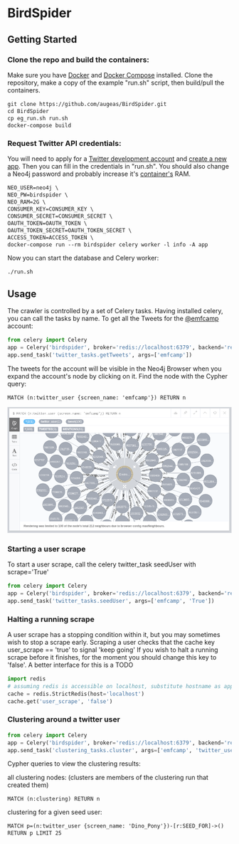 # BirdSpider

## Getting Started

### Clone the repo and build the containers:

Make sure you have [Docker](https://docs.docker.com/install/) and [Docker Compose](https://docs.docker.com/compose/)
installed. Clone the repository, make a copy of the example "run.sh" script, then build/pull the containers.

```
git clone https://github.com/augeas/BirdSpider.git
cd BirdSpider
cp eg_run.sh run.sh
docker-compose build

```

### Request Twitter API credentials:

You will need to apply for a [Twitter development account](https://developer.twitter.com/en/apply/user)
and [create a new app](https://apps.twitter.com/). Then you can fill in the credentials in "run.sh".
You should also change a Neo4j password and probably increase it's
[container's](https://neo4j.com/docs/operations-manual/current/installation/docker/) RAM.


```
NEO_USER=neo4j \
NEO_PW=birdspider \
NEO_RAM=2G \
CONSUMER_KEY=CONSUMER_KEY \
CONSUMER_SECRET=CONSUMER_SECRET \
OAUTH_TOKEN=OAUTH_TOKEN \
OAUTH_TOKEN_SECRET=OAUTH_TOKEN_SECRET \
ACCESS_TOKEN=ACCESS_TOKEN \
docker-compose run --rm birdspider celery worker -l info -A app

```

Now you can start the database and Celery worker:

```
./run.sh

```

## Usage

The crawler is controlled by a set of Celery tasks. Having installed celery,
you can call the tasks by name. To get all the Tweets for the [@emfcamp](https://twitter.com/emfcamp) account:

```python
from celery import Celery
app = Celery('birdspider', broker='redis://localhost:6379', backend='redis://localhost:6379')
app.send_task('twitter_tasks.getTweets', args=['emfcamp'])   

```

The tweets for the account will be visible in the Neo4j Browser when you expand the account's node by clicking on it.
Find the node with the Cypher query:

```
MATCH (n:twitter_user {screen_name: 'emfcamp'}) RETURN n

```


![simple user query](https://raw.githubusercontent.com/augeas/BirdSpider/master/docs/img/emfcamp_query.png)

### Starting a user scrape

To start a user scrape, call the celery twitter_task seedUser with scrape='True'

```python
from celery import Celery
app = Celery('birdspider', broker='redis://localhost:6379', backend='redis://localhost:6379')
app.send_task('twitter_tasks.seedUser', args=['emfcamp', 'True'])

```

### Halting a running scrape

A user scrape has a stopping condition within it, but you may sometimes wish to stop a scrape early.
Scraping a user checks that the cache key user_scrape == 'true' to signal 'keep going'
If you wish to halt a running scrape before it finishes, for the moment you should change this key to 'false'.
A better interface for this is a TODO

```python
import redis
# assuming redis is accessible on localhost, substitute hostname as appropriate
cache = redis.StrictRedis(host='localhost')
cache.get('user_scrape', 'false')

```

### Clustering around a twitter user


```python
from celery import Celery
app = Celery('birdspider', broker='redis://localhost:6379', backend='redis://localhost:6379')
app.send_task('clustering_tasks.cluster', args=['emfcamp', 'twitter_user', 'TransFoF'])

```

Cypher queries to view the clustering results:

all clustering nodes: (clusters are members of the clustering run that created them)

```
MATCH (n:clustering) RETURN n

```
clustering for a given seed user:

```
MATCH p=(n:twitter_user {screen_name: 'Dino_Pony'})-[r:SEED_FOR]->() RETURN p LIMIT 25

```


